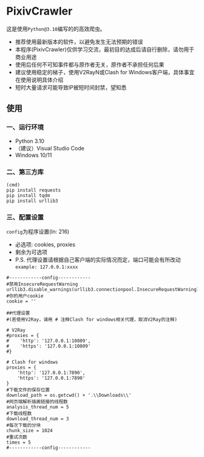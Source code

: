 # PixivCrawler
这是使用`Python@3.10`编写的的高效爬虫。


- 推荐使用最新版本的软件，以避免发生无法预期的错误 
- 本程序(PixivCrawler)仅供学习交流，最初目的达成后请自行删除，请勿用于商业用途 
- 使用后任何不可知事件都与原作者无关，原作者不承担任何后果 
- 建议使用稳定的梯子，使用V2RayN或Clash for Windows客户端，具体事宜在使用说明具体介绍
- 短时大量请求可能导致IP被短时间封禁，望知悉


## 使用
### 一、运行环境
- Python 3.10
- （建议）Visual Studio Code
- Windows 10/11

### 二、第三方库
```
(cmd)
pip install requests
pip install tqdm
pip install urllib3
```

### 三、配置设置
`config`为程序设置(ln: 216)
- 必选项: cookies, proxies
- 剩余为可选项
- P.S. 代理设置请根据自己客户端的实际情况而定，端口可能会有所改动  `example: 127.0.0.1:xxxx`
```
#------------config------------
#禁用InsecureRequestWarning
urllib3.disable_warnings(urllib3.connectionpool.InsecureRequestWarning)
#你的用户cookie
cookie = ''

##代理设置
#(若使用V2Ray，请用 # 注释Clash for windows相关代理，取消V2Ray的注释)

# V2Ray
#proxies = {
#    'http': '127.0.0.1:10809',
#    'https': '127.0.0.1:10809'
#}

# Clash for windows
proxies = {
    'http': '127.0.0.1:7890',
    'https': '127.0.0.1:7890'
}
#下载文件的保存位置
download_path = os.getcwd() + '.\\Downloads\\'
#网页端解析插画链接的线程数
analysis_thread_num = 5
#下载线程数
download_thread_num = 3
#每次下载的分块
chunk_size = 1024
#重试次数
times = 5
#------------config------------
```

